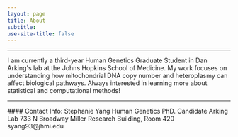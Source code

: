 ```yaml
---
layout: page
title: About
subtitle: 
use-site-title: false
---
```

------------------------------

I am currently a third-year Human Genetics Graduate Student in Dan Arking's lab at the Johns Hopkins School of Medicine.  My work focuses on understanding how mitochondrial DNA copy number and heteroplasmy can affect biological pathways.  Always interested in learning more about statistical and computational methods!
<hr>
#### Contact Info:  
Stephanie Yang    
Human Genetics PhD. Candidate   
Arking Lab  
733 N Broadway   
Miller Research Building, Room 420  
syang93@jhmi.edu  

